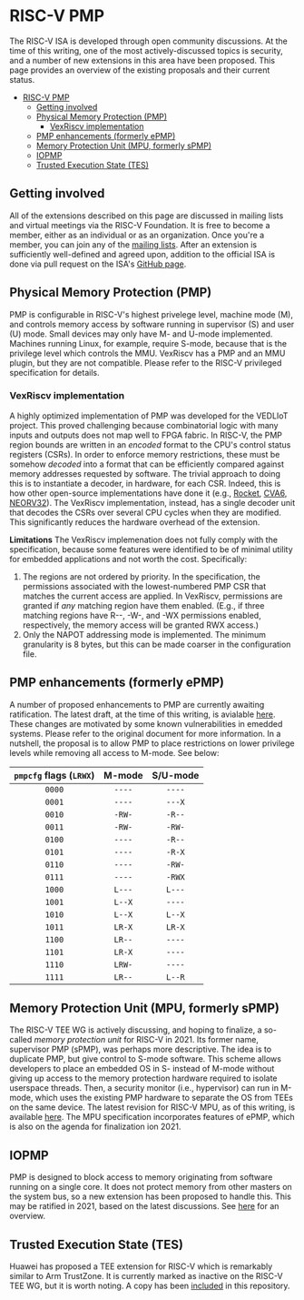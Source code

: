 # RISC-V PMP
The RISC-V ISA is developed through open community discussions. At the time of this writing, one of the most actively-discussed topics is security, and a number of new extensions in this area have been proposed. This page provides an overview of the existing proposals and their current status.

- [RISC-V PMP](#risc-v-pmp)
  - [Getting involved](#getting-involved)
  - [Physical Memory Protection (PMP)](#physical-memory-protection-pmp)
    - [VexRiscv implementation](#vexriscv-implementation)
  - [PMP enhancements (formerly ePMP)](#pmp-enhancements-formerly-epmp)
  - [Memory Protection Unit (MPU, formerly sPMP)](#memory-protection-unit-mpu-formerly-spmp)
  - [IOPMP](#iopmp)
  - [Trusted Execution State (TES)](#trusted-execution-state-tes)

## Getting involved
All of the extensions described on this page are discussed in mailing lists and virtual meetings via the RISC-V Foundation. It is free to become a member, either as an individual or as an organization. Once you're a member, you can join any of the [mailing lists](https://lists.riscv.org/g/main). After an extension is sufficiently well-defined and agreed upon, addition to the official ISA is done via pull request on the ISA's [GitHub page](https://github.com/riscv/riscv-isa-manual).

## Physical Memory Protection (PMP)
PMP is configurable in RISC-V's highest privelege level, machine mode (M), and controls memory access by software running in supervisor (S) and user (U) mode. Small devices may only have M- and U-mode implemented. Machines running Linux, for example, require S-mode, because that is the privilege level which controls the MMU. VexRiscv has a PMP and an MMU plugin, but they are not compatible. Please refer to the RISC-V privileged specification for details.

### VexRiscv implementation
A highly optimized implementation of PMP was developed for the VEDLIoT project. This proved challenging because combinatorial logic with many inputs and outputs does not map well to FPGA fabric. In RISC-V, the PMP region bounds are written in an *encoded* format to the CPU's control status registers (CSRs). In order to enforce memory restrictions, these must be somehow *decoded* into a format that can be efficiently compared against memory addresses requested by software. The trivial approach to doing this is to instantiate a decoder, in hardware, for each CSR. Indeed, this is how other open-source implementations have done it (e.g., [Rocket](https://github.com/chipsalliance/rocket-chip/blob/86a2f2cca699f149bcc082ef2828654a0a4e3f4b/src/main/scala/rocket/PMP.scala), [CVA6](https://github.com/openhwgroup/cva6/blob/d24287e957981fb847fdbdaee9e318c2b502b412/src/pmp/src/pmp.sv), [NEORV32](https://github.com/stnolting/neorv32/blob/2be3da7f1ef60e3ab2125b25de913e1063ffa0f7/rtl/core/neorv32_cpu_control.vhd)). The VexRiscv implementation, instead, has a single decoder unit that decodes the CSRs over several CPU cycles when they are modified. This significantly reduces the hardware overhead of the extension.

**Limitations** The VexRiscv implemenation does not fully comply with the specification, because some features were identified to be of minimal utility for embedded applications and not worth the cost. Specifically:
1. The regions are not ordered by priority. In the specification, the permissions associated with the lowest-numbered PMP CSR that matches the current access are applied. In VexRiscv, permissions are granted if *any* matching region have them enabled. (E.g., if three matching regions have R--, -W-, and -WX permissions enabled, respectively, the memory access will be granted RWX access.)
2. Only the NAPOT addressing mode is implemented. The minimum granularity is 8 bytes, but this can be made coarser in the configuration file.

## PMP enhancements (formerly ePMP)
A number of proposed enhancements to PMP are currently awaiting ratification. The latest draft, at the time of this writing, is avialable [here](https://docs.google.com/document/d/1Mh_aiHYxemL0umN3GTTw8vsbmzHZ_nxZXgjgOUzbvc8/edit#). These changes are motivated by some known vulnerabilities in emedded systems. Please refer to the original document for more information. In a nutshell, the proposal is to allow PMP to place restrictions on lower privilege levels while removing all access to M-mode. See below:

| `pmpcfg` flags (`LRWX`) | M-mode | S/U-mode |
|:-----------------:|:------:|:--------:|
| `0000` | `----` | `----` |
| `0001` | `----` | `---X` |
| `0010` | `-RW-` | `-R--` |
| `0011` | `-RW-` | `-RW-` |
| `0100` | `----` | `-R--` |
| `0101` | `----` | `-R-X` |
| `0110` | `----` | `-RW-` |
| `0111` | `----` | `-RWX` |
| `1000` | `L---` | `L---` |
| `1001` | `L--X` | `----` |
| `1010` | `L--X` | `L--X` |
| `1011` | `LR-X` | `LR-X` |
| `1100` | `LR--` | `----` |
| `1101` | `LR-X` | `----` |
| `1110` | `LRW-` | `----` |
| `1111` | `LR--` | `L--R` |

## Memory Protection Unit (MPU, formerly sPMP)
The RISC-V TEE WG is actively discussing, and hoping to finalize, a so-called *memory protection unit* for RISC-V in 2021. Its former name, supervisor PMP (sPMP), was perhaps more descriptive. The idea is to duplicate PMP, but give control to S-mode software. This scheme allows developers to place an embedded OS in S- instead of M-mode without giving up access to the memory protection hardware required to isolate userspace threads. Then, a security monitor (i.e., hypervisor) can run in M-mode, which uses the existing PMP hardware to separate the OS from TEEs on the same device. The latest revision for RISC-V MPU, as of this writing, is available [here](https://docs.google.com/document/d/1x7esOSBFfpcbDHaRPpe5NEWmav1_8der_nB25Hd5hqs/edit#). The MPU specification incorporates features of ePMP, which is also on the agenda for finalization ion 2021.

## IOPMP
PMP is designed to block access to memory originating from software running on a single core. It does not protect memory from other masters on the system bus, so a new extension has been proposed to handle this. This may be ratified in 2021, based on the latest discussions. See [here](../draft/iopmp.pdf) for an overview.

## Trusted Execution State (TES)
Huawei has proposed a TEE extension for RISC-V which is remarkably similar to Arm TrustZone. It is currently marked as inactive on the RISC-V TEE WG, but it is worth noting. A copy has been [included](../draft/tes.pdf) in this repository.